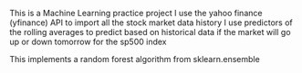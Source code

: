 This is a Machine Learning practice project
I use the yahoo finance (yfinance) API to import all the stock market data history
I use predictors of the rolling averages to predict based on historical data if the 
market will go up or down tomorrow for the sp500 index

This implements a random forest algorithm from sklearn.ensemble

